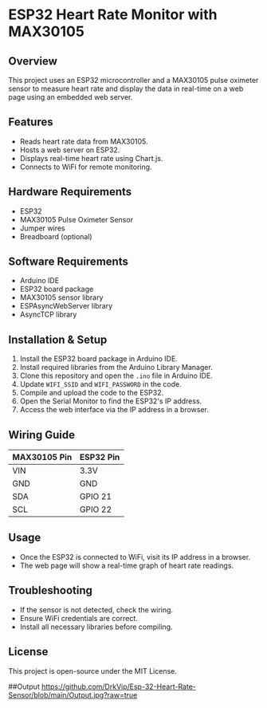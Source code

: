 # ESP32 Heart Rate Monitor with MAX30105

## Overview
This project uses an ESP32 microcontroller and a MAX30105 pulse oximeter sensor to measure heart rate and display the data in real-time on a web page using an embedded web server.

## Features
- Reads heart rate data from MAX30105.
- Hosts a web server on ESP32.
- Displays real-time heart rate using Chart.js.
- Connects to WiFi for remote monitoring.

## Hardware Requirements
- ESP32
- MAX30105 Pulse Oximeter Sensor
- Jumper wires
- Breadboard (optional)

## Software Requirements
- Arduino IDE
- ESP32 board package
- MAX30105 sensor library
- ESPAsyncWebServer library
- AsyncTCP library

## Installation & Setup
1. Install the ESP32 board package in Arduino IDE.
2. Install required libraries from the Arduino Library Manager.
3. Clone this repository and open the `.ino` file in Arduino IDE.
4. Update `WIFI_SSID` and `WIFI_PASSWORD` in the code.
5. Compile and upload the code to the ESP32.
6. Open the Serial Monitor to find the ESP32's IP address.
7. Access the web interface via the IP address in a browser.

## Wiring Guide
| MAX30105 Pin | ESP32 Pin |
|-------------|-----------|
| VIN         | 3.3V      |
| GND         | GND       |
| SDA         | GPIO 21   |
| SCL         | GPIO 22   |

## Usage
- Once the ESP32 is connected to WiFi, visit its IP address in a browser.
- The web page will show a real-time graph of heart rate readings.

## Troubleshooting
- If the sensor is not detected, check the wiring.
- Ensure WiFi credentials are correct.
- Install all necessary libraries before compiling.

## License
This project is open-source under the MIT License.

##Output
https://github.com/DrkVip/Esp-32-Heart-Rate-Sensor/blob/main/Output.jpg?raw=true

